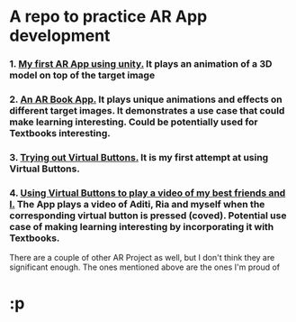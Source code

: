 # A repo to practice AR App development 

### 1. [My first AR App using unity.](https://github.com/parthit/ARApps-/tree/master/UNO_AR) It plays an animation of a 3D model on top of the target image
### 2. [An AR Book App.](https://github.com/parthit/ARApps-/tree/master/BOOK_AR) It plays unique animations and effects on different target images. It demonstrates a use case that could make learning interesting. Could be potentially used for Textbooks interesting.
### 3. [Trying out Virtual Buttons.](https://github.com/parthit/ARApps-/tree/master/SimpleVirtualButtonDemo) It is my first attempt at using Virtual Buttons.
### 4. [Using Virtual Buttons to play a video of my best friends and I.](https://github.com/parthit/ARApps-/tree/master/MyFriends) The App plays a video of Aditi, Ria and myself when the corresponding virtual button is pressed (coved). Potential use case of making learning interesting by incorporating it with Textbooks.


There are a couple of other AR Project as well, but I don't think they are significant enough. The ones mentioned above are the ones I'm proud of
# :p
